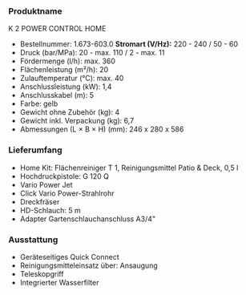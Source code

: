 ### Produktname
K 2 POWER CONTROL HOME
- Bestellnummer: 1.673-603.0 
**Stromart (V/Hz):** 220 - 240 / 50 - 60 
- Druck (bar/MPa): 20 - max. 110 / 2 - max. 11
- Fördermenge (l/h): max. 360
- Flächenleistung (m²/h): 20
- Zulauftemperatur (°C): max. 40
- Anschlussleistung (kW): 1,4
- Anschlusskabel (m): 5
- Farbe: gelb
- Gewicht ohne Zubehör (kg): 4
- Gewicht inkl. Verpackung (kg): 6,7
- Abmessungen (L × B × H) (mm): 246 x 280 x 586 
### Lieferumfang

- Home Kit: Flächenreiniger T 1, Reinigungsmittel Patio & Deck, 0,5 l
- Hochdruckpistole: G 120 Q
- Vario Power Jet
- Click Vario Power-Strahlrohr
- Dreckfräser
- HD-Schlauch: 5 m
- Adapter Gartenschlauchanschluss A3/4" 

### Ausstattung

- Geräteseitiges Quick Connect
- Reinigungsmittel­einsatz über: Ansaugung
- Teleskopgriff
- Integrierter Wasserfilter
